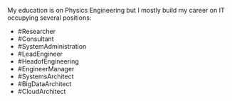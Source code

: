 My education is on Physics Engineering but I mostly build my career on IT occupying several positions:
- #Researcher
- #Consultant
- #SystemAdministration
- #LeadEngineer
- #HeadofEngineering
- #EngineerManager
- #SystemsArchitect
- #BigDataArchitect
- #CloudArchitect